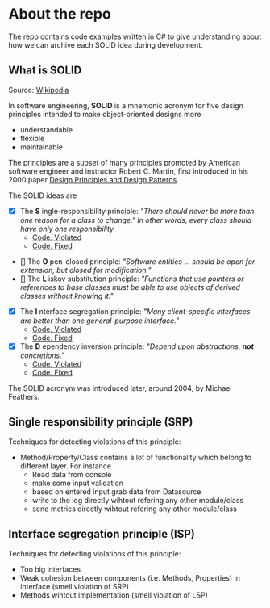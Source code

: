 # About the repo

The repo contains code examples written in C# to give understanding about how we can archive each SOLID idea during development.

## What is SOLID

Source: [Wikipedia](https://en.wikipedia.org/wiki/SOLID)

In software engineering, __SOLID__ is a mnemonic acronym for five design principles intended to make object-oriented designs more

- understandable
- flexible
- maintainable

The principles are a subset of many principles promoted by American software engineer and instructor Robert C. Martin, first introduced in his 2000 paper [Design Principles and Design Patterns](https://web.archive.org/web/20150906155800/http://www.objectmentor.com/resources/articles/Principles_and_Patterns.pdf).

The SOLID ideas are

- [x] The __S__ ingle-responsibility principle: _"There should never be more than one reason for a class to change." In other words, every class should have only one responsibility._
  - [Code. Violated](./SOLID_NET/Ideas/S/Violated/Store.cs)
  - [Code. Fixed](./SOLID_NET/Ideas/S/Fixed/Store.cs)
- [] The __O__ pen-closed principle: _"Software entities ... should be open for extension, but closed for modification."_
- [] The __L__ iskov substitution principle: _"Functions that use pointers or references to base classes must be able to use objects of derived classes without knowing it."_
- [x] The __I__ nterface segregation principle: _"Many client-specific interfaces are better than one general-purpose interface."_
  - [Code. Violated](./SOLID_NET/Ideas/I/Violated/MyOldGoodFriend.cs)
  - [Code. Fixed](./SOLID_NET/Ideas/I/Fixed/MyOldGoodFriend.cs)
- [x] The __D__ ependency inversion principle: _"Depend upon abstractions, __not__ concretions."_
  - [Code. Violated](./SOLID_NET/Ideas/D/Violated/Product.cs)
  - [Code. Fixed](./SOLID_NET/Ideas/D/Fixed/Product.cs)

The SOLID acronym was introduced later, around 2004, by Michael Feathers.

## Single responsibility principle (SRP)

Techniques for detecting violations of this principle:

- Method/Property/Class contains a lot of functionality which belong to different layer. For instance
  - Read data from console
  - make some input validation
  - based on entered input grab data from Datasource
  - write to the log directly wihtout refering any other module/class
  - send metrics directly wihtout refering any other module/class  

## Interface segregation principle (ISP)

Techniques for detecting violations of this principle:

- Too big interfaces
- Weak cohesion between components (i.e. Methods, Properties) in interface (smell violation of SRP)
- Methods wihtout implementation (smell violation of LSP)
